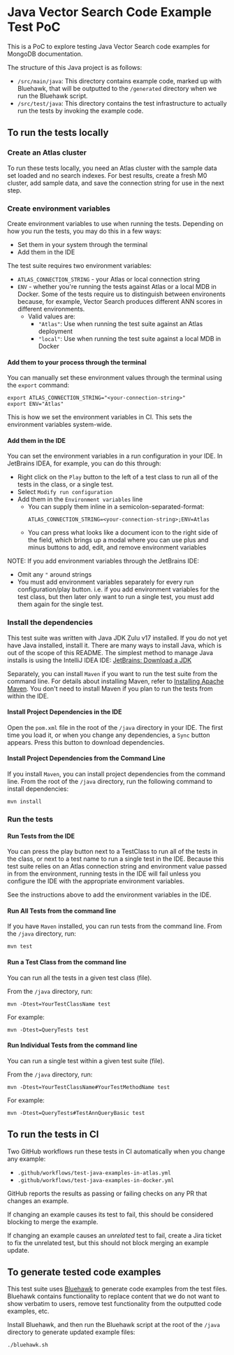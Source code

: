 # Java Vector Search Code Example Test PoC

This is a PoC to explore testing Java Vector Search code examples for
MongoDB documentation.

The structure of this Java project is as follows:

- `/src/main/java`: This directory contains example code, marked up with
  Bluehawk, that will be outputted to the `/generated` directory when we run
  the Bluehawk script.
- `/src/test/java`: This directory contains the test infrastructure to actually
  run the tests by invoking the example code.

## To run the tests locally

### Create an Atlas cluster

To run these tests locally, you need an Atlas cluster with the sample data set
loaded and no search indexes. For best results, create a fresh M0 cluster, add
sample data, and save the connection string for use in the next step.

### Create environment variables

Create environment variables to use when running the tests. Depending on
how you run the tests, you may do this in a few ways:

- Set them in your system through the terminal
- Add them in the IDE

The test suite requires two environment variables:

- `ATLAS_CONNECTION_STRING` - your Atlas or local connection string
- `ENV` - whether you're running the tests against Atlas or a local MDB in
  Docker. Some of the tests require us to distinguish between environents
  because, for example, Vector Search produces different ANN scores in different
  environments.
  - Valid values are:
    - `"Atlas"`: Use when running the test suite against an Atlas deployment
    - `"local"`: Use when running the test suite against a local MDB in Docker

#### Add them to your process through the terminal

You can manually set these environment values through the terminal using the
`export` command:

```console
export ATLAS_CONNECTION_STRING="<your-connection-string>"
export ENV="Atlas"
```

This is how we set the environment variables in CI. This sets the environment
variables system-wide.

#### Add them in the IDE

You can set the environment variables in a run configuration in your IDE.
In JetBrains IDEA, for example, you can do this through:

- Right click on the `Play` button to the left of a test class to run all of
  the tests in the class, or a single test.
- Select `Modify run configuration`
- Add them in the `Environment variables` line
  - You can supply them inline in a semicolon-separated-format:
    ```
    ATLAS_CONNECTION_STRING=<your-connection-string>;ENV=Atlas
    ```
  - You can press what looks like a document icon to the right side of the field,
    which brings up a modal where you can use plus and minus buttons to add,
    edit, and remove environment variables

NOTE: If you add environment variables through the JetBrains IDE:
- Omit any `"` around strings
- You must add environment variables separately for every run configuration/play
  button. i.e. if you add environment variables for the test class, but then
  later only want to run a single test, you must add them again for the single
  test.

### Install the dependencies

This test suite was written with Java JDK Zulu v17 installed. If you
do not yet have Java installed, install it. There are many ways to install Java,
which is out of the scope of this README. The simplest method to manage Java
installs is using the IntelliJ IDEA IDE: 
[JetBrains: Download a JDK](https://www.jetbrains.com/guide/java/tips/download-jdk/)

Separately, you can install `Maven` if you want to run the test suite from the
command line. For details about installing Maven, refer to
[Installing Apache Maven](https://maven.apache.org/install.html). You don't
need to install Maven if you plan to run the tests from within the IDE.

#### Install Project Dependencies in the IDE

Open the `pom.xml` file in the root of the `/java` directory in your IDE. The
first time you load it, or when you change any dependencies, a `Sync` button
appears. Press this button to download dependencies.

#### Install Project Dependencies from the Command Line

If you install `Maven`, you can install project dependencies from the command
line. From the root of the `/java` directory, run the following command to
install dependencies:

```
mvn install
```

### Run the tests

#### Run Tests from the IDE

You can press the play button next to a TestClass to run all of the tests in
the class, or next to a test name to run a single test in the IDE. Because this
test suite relies on an Atlas connection string and environment value passed
in from the environment, running tests in the IDE will fail unless you
configure the IDE with the appropriate environment variables.

See the instructions above to add the environment variables in the IDE.

#### Run All Tests from the command line

If you have `Maven` installed, you can run tests from the command line. From
the `/java` directory, run:

```
mvn test
```

#### Run a Test Class from the command line

You can run all the tests in a given test class (file).

From the `/java` directory, run:

```
mvn -Dtest=YourTestClassName test
```

For example:

```
mvn -Dtest=QueryTests test
```

#### Run Individual Tests from the command line

You can run a single test within a given test suite (file).

From the `/java` directory, run:

```
mvn -Dtest=YourTestClassName#YourTestMethodName test
```

For example:

```
mvn -Dtest=QueryTests#TestAnnQueryBasic test
```

## To run the tests in CI

Two GitHub workflows run these tests in CI automatically when you change any
example:

- `.github/workflows/test-java-examples-in-atlas.yml`
- `.github/workflows/test-java-examples-in-docker.yml`

GitHub reports the results as passing or failing checks on any PR that changes
an example.

If changing an example causes its test to fail, this should be considered
blocking to merge the example.

If changing an example causes an _unrelated_ test to fail, create a Jira ticket
to fix the unrelated test, but this should not block merging an example update.

## To generate tested code examples

This test suite uses [Bluehawk](https://github.com/mongodb-university/Bluehawk)
to generate code examples from the test files. Bluehawk contains functionality
to replace content that we do not want to show verbatim to users, remove test
functionality from the outputted code examples, etc.

Install Bluehawk, and then run the Bluehawk script at the root of the `/java`
directory to generate updated example files:

```
./bluehawk.sh
```

